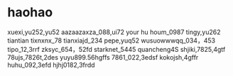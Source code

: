 # haohao
xuexi,yu252,yu52
aazaazaxza_088,ui72
your hu houm_0987
tingy,yu262
tiantian
tixnxnx_78
tianxiajd_234
pepe,yuq52
wusuowwwqq_034，453
tipo_12,3rrf
zksyc_654，52fd
starknet_5445
quancheng4S
shjiki,7825,4gtf
78ujs,7826t,2des
yuyu899.56hgffs
7861_022,3edsf
kokojsh,4gffr
huhu_092,3efd
hjhj0182,3frdd
